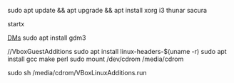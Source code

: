 sudo apt update && apt upgrade && apt install xorg i3 thunar sacura

startx

[DMs](https://wiki.debian.org/DisplayManager)
sudo apt install gdm3

//VboxGuestAdditions
sudo apt install linux-headers-$(uname -r)
sudo apt install gcc make perl
sudo mount /dev/cdrom /media/cdrom

sudo sh /media/cdrom/VBoxLinuxAdditions.run
